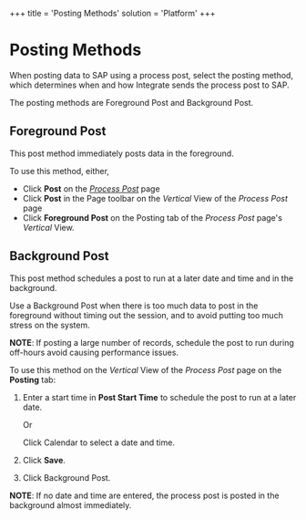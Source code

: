 +++
title = 'Posting Methods'
solution = 'Platform'
+++

# Posting Methods

When posting data to SAP using a process post, select the posting
method, which determines when and how Integrate sends the process post
to SAP. 

The posting methods are Foreground Post and Background Post.

## Foreground Post

This post method immediately posts data in the foreground. 

To use this method, either,

  - Click **Post** on the *[*Process
    Post*](../Page_Desc/Process_Post_H.htm)* page
  - Click **Post** in the Page toolbar on the *Vertical* View of the
    *Process Post* page
  - Click **Foreground Post** on the Posting tab of the *Process Post*
    page's *Vertical* View.

## Background Post

This post method schedules a post to run at a later date and time and in
the background. 

Use a Background Post when there is too much data to post in the
foreground without timing out the session, and to avoid putting too much
stress on the system.

**NOTE**: If posting a large number of records, schedule the post to run
during off-hours avoid causing performance issues.

To use this method on the *Vertical* View of the *Process Post* page on
the **Posting** tab:

1.  Enter a start time in **Post Start Time** to schedule the post to
    run at a later date.
    
    Or
    
    Click Calendar to select a date and time.  

2.  Click **Save**.

3.  Click Background Post.

**NOTE**: If no date and time are entered, the process post is posted in
the background almost immediately.
